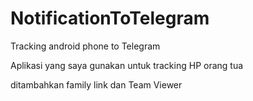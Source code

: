 # NotificationToTelegram
Tracking android phone to Telegram

Aplikasi yang saya gunakan untuk tracking HP orang tua

ditambahkan family link dan Team Viewer
